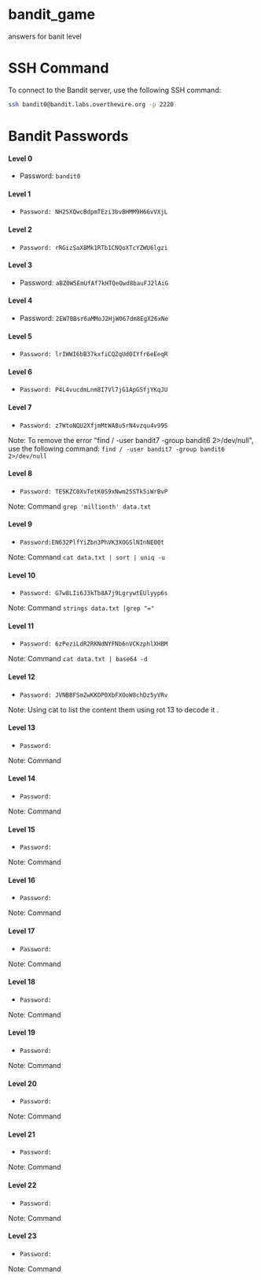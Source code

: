 # bandit_game
answers for banit level
# SSH Command
To connect to the Bandit server, use the following SSH command:

```bash
ssh bandit0@bandit.labs.overthewire.org -p 2220
```

# Bandit Passwords

#### Level 0

- Password: `bandit0`

#### Level 1

- `Password: NH2SXQwcBdpmTEzi3bvBHMM9H66vVXjL`

#### Level 2

- `Password: rRGizSaX8Mk1RTb1CNQoXTcYZWU6lgzi`

#### Level 3

- Password: `aBZ0W5EmUfAf7kHTQeOwd8bauFJ2lAiG`

#### Level 4

- Password: `2EW7BBsr6aMMoJ2HjW067dm8EgX26xNe`

#### Level 5

- `Password: lrIWWI6bB37kxfiCQZqUdOIYfr6eEeqR`

#### Level 6

- `Password: P4L4vucdmLnm8I7Vl7jG1ApGSfjYKqJU`

#### Level 7

- `Password: z7WtoNQU2XfjmMtWA8u5rN4vzqu4v99S`

Note: To remove the error "find / -user bandit7 -group bandit6 2>/dev/null", use the following command: `find / -user bandit7 -group bandit6 2>/dev/null`

#### Level 8

- `Password: TESKZC0XvTetK0S9xNwm25STk5iWrBvP`

Note: Command  `grep 'millionth' data.txt`

#### Level 9

- `Password:EN632PlfYiZbn3PhVK3XOGSlNInNE00t`

Note: Command  `cat data.txt | sort | uniq -u`

#### Level 10

- `Password: G7w8LIi6J3kTb8A7j9LgrywtEUlyyp6s`

Note: Command  `strings data.txt |grep "="`

#### Level 11

- `Password: 6zPeziLdR2RKNdNYFNb6nVCKzphlXHBM`

Note: Command `cat data.txt | base64 -d`

#### Level 12

- `Password: JVNBBFSmZwKKOP0XbFXOoW8chDz5yVRv`

Note: Using cat to list the content them using rot 13 to decode it .

#### Level 13

- `Password: `

Note: Command

#### Level 14

- `Password: `

Note: Command

#### Level 15

- `Password: `

Note: Command

#### Level 16

- `Password: `

Note: Command

#### Level 17

- `Password: `

Note: Command

#### Level 18

- `Password: `

Note: Command

#### Level 19

- `Password: `

Note: Command

#### Level 20

- `Password: `

Note: Command

#### Level 21

- `Password: `

Note: Command

#### Level 22

- `Password: `

Note: Command

#### Level 23

- `Password: `

Note: Command
